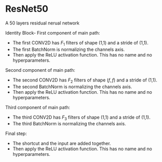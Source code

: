 # ResNet50
A 50 layers residual nerual network

Identity Block- 
First component of main path: 
- The first CONV2D has $F_1$ filters of shape (1,1) and a stride of (1,1). 
- The first BatchNorm is normalizing the channels axis.
- Then apply the ReLU activation function. This has no name and no hyperparameters. 

Second component of main path:
- The second CONV2D has $F_2$ filters of shape $(f,f)$ and a stride of (1,1).
- The second BatchNorm is normalizing the channels axis.
- Then apply the ReLU activation function. This has no name and no hyperparameters. 

Third component of main path:
- The third CONV2D has $F_3$ filters of shape (1,1) and a stride of (1,1).
- The third BatchNorm is normalizing the channels axis.

Final step: 
- The shortcut and the input are added together.
- Then apply the ReLU activation function. This has no name and no hyperparameters. 
